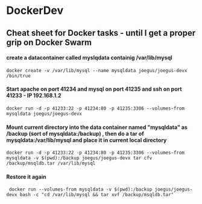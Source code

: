 # DockerDev
## Cheat sheet for Docker tasks - until I get a proper grip on Docker Swarm

#### create a datacontainer called myslqdata containig /var/lib/mysql
```
docker create -v /var/lib/mysql --name mysqldata joegus/joegus-devx /bin/true
```

#### Start apache on port 41234 and mysql on port 41235 and ssh on port 41233 - IP 192.168.1.2
```
docker run -d -p 41233:22 -p 41234:80 -p 41235:3306 --volumes-from mysqldata joegus/joegus-devx
```

#### Mount current directory into the data container named "mysqldata" as /backup (sort of mysqldata:/backup) , then do a tar of mysqldata:/var/lib/mysql and place it in current local directory

```
docker run -d -p 41233:22 -p 41234:80 -p 41235:3306 --volumes-from mysqldata -v $(pwd):/backup joegus/joegus-devx tar cfv  /backup/msqldb.tar /var/lib/mysql
```

#### Restore it again

```
 docker run --volumes-from mysqldata -v $(pwd):/backup joegus/joegus-devx bash -c "cd /var/lib/mysql && tar xvf /backup/msqldb.tar"
 ```

